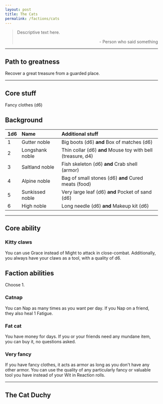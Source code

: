 ```yaml
---
layout: post
title: The Cats
permalink: /factions/cats
---
```


>Descriptive text here.
>
><p style="text-align: right">- Person who said something</p>

***

## Path to greatness
Recover a great treasure from a guarded place.

***

## Core stuff
Fancy clothes (d6)

## Background

| 1d6        | Name           | Additional stuff                               |
|:-----------|:---------------|:-----------------------------------------------|
| 1          | Gutter noble   | Big boots (d6) <b>and</b> Box of matches (d6)  |
| 2          | Longshank noble | Thin collar (d6) <b>and</b> Mouse toy with bell (treasure, d4) |
| 3          | Saltland noble | Fish skeleton (d6) <b>and</b> Crab shell (armor) |
| 4          | Alpine noble   | Bag of small stones (d6) <b>and</b> Cured meats (food) |
| 5          | Sunkissed noble | Very large leaf (d6) <b>and</b> Pocket of sand (d6) |
| 6          | High noble     | Long needle (d6) <b>and</b> Makeup kit (d6) |

***

## Core ability

### Kitty claws
You can use Grace instead of Might to attack in close-combat. Additionally, you always have your claws as a tool, with a quality of d6.

## Faction abilities
Choose 1.

### Catnap
You can Nap as many times as you want per day. If you Nap on a friend, they also heal 1 Fatigue. 

### Fat cat
You have money for days. If you or your friends need any mundane item, you can buy it, no questions asked.

### Very fancy
If you have fancy clothes, it acts as armor as long as you don't have any other armor. You can use the quality of any particularly fancy or valuable tool you have instead of your Wit in Reaction rolls.

***

## The Cat Duchy
